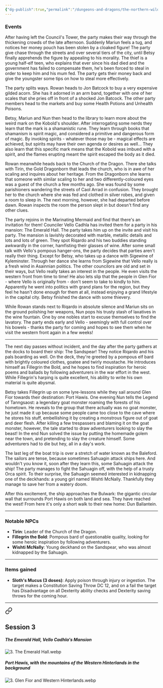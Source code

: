 ```yaml
---
{"dg-publish":true,"permalink":"/dungeons-and-dragons/the-northern-wilds/players/journal/session-3/","tags":["TTRPG/Campaigns/Northern-Wilds","Journal"]}
---
```


### Events
After having left the Council's Tower, the party makes their way through the thickening crowds of the late afternoon. Suddenly Mariun feels a tug, and notices her money pouch has been stolen by a cloaked figure! The party give chase through the streets and over several tiers of the city, until Betsy finally apprehends the figure by appealing to his morality. The thief is a young half-elf teen, who explains that ever since his dad died and the government has failed to compensate them, he's been forced to steal in order to keep him and his mum fed. The party gets their money back and give the youngster some tips on how to steal more effectively.

The party splits ways. Rowan heads to Jon Batcock to buy a very expensive gilded acorn. She has it adorned in an arm band, together with one of her scales that she pries off in front of a shocked Jon Batcock. The other party members head to the markets and buy some Health Potions and Unhealth Poisons.

Betsy, Mariun and Nun then head to the library to learn more about the weird mark on the Kobold's shoulder. After interrogating some nerds they learn that the mark is a shamanistic rune. They learn through books that shamanism is spirit magic, and considered a primitive and dangerous form of magic. By invoking spirits - whatever those may be - magical effects are achieved, but spirits may have their own agenda or desires as well... They also learn that this specific mark means that the Kobold was imbued with a spirit, and the flames erupting meant the spirit escaped the body as it died.

Rowan meanwhile heads back to the Church of the Dragon. There she talks with Tirin, the Gold Dragonborn that leads the church, who is in awe of her scaling and inquires about her heritage. From the Dragonborn she learns that someone with similar scaling to her and two differently-coloured eyes was a guest of the church a few months ago. She was found by some parishioners wandering the streets of Caol Arrad in confusion. They brought her to the church where she was fed and clothed in silver robes, and given a room to sleep in. The next morning, however, she had departed before dawn. Rowan inspects the room the person slept in but doesn't find any other clues.

The party rejoins in the Marinating Mermaid and find that there's an invitation for them! Counciler Vello Cadhla has invited them for a party in his mansion: The Emerald Hall. The party takes him up on the invite and visit his party. The mansion is lavishly decorated with marble, metallic details and lots and lots of green. They spot Riqardo and his two buddies standing awkwardly in the corner, hamfisting their glasses of wine. After some small talk with Vello's pompous hanger-ons, the party decides that parties aren't really their thing. Except for Betsy, who takes up a dance with Sigewine of Kyleminster. Through her dance she learns from Sigewine that Vello really is a fresh wind in Asainnian politics. The other councilors are old and set in their ways, but Vello really takes an interest in the people. He even visits the western front from time to time! He also lets slip that the people in Glen Fior - where Vello is originally from - don't seem to take to kindly to him. Apparently he went into politics with grand plans for the region, but they feel he hasn't done enough for them at all, instead enjoying a grand lifestyle in the capital city. Betsy finished the dance with some thievery.

While Rowan stands next to Riqardo in absolute silence and Mariun sits on the ground polishing her weapons, Nun pops his trusty stash of laxatives in the wine fountain. One by one nobles start to excuse themselves to find the lavatory. The party ends early and Vello - seemingly with full control over his bowels - thanks the party for coming and hopes to see them when he visit the western front again in a few weeks!

---
The next day passes without incident, and the day after the party gathers at the docks to board their ship: The Sandspear! They notice Riqardo and his pals boarding as well. On the deck, they're greeted by a pompous elf bard with brightly coloured clothes, goatee and twirly moustache. He introduces himself as Fillegrin the Bold, and he hopes to find inspiration for heroic poems and ballads by following adventurers in the war effort in the west. While Fillegrin's harping is quite excellent, his ability to write his own material is quite abysmal.

Betsy takes Fillegrin up on some lyre-lessons while they sail around Glen Fior towards their destination: Port Hawis. One evening Nun tells the Legend of Tanngsaost: a legendary goat monster roaming the forests of his hometown. He reveals to the group that there actually was no goat monster, he just made it up because some people came too close to the cave where he stores his stuff, embellishing it by creating a monstrous figure out of goat and deer flesh. After killing a few trespassers and blaming it on the goat monster, however, the tale started to draw adventurers looking to slay the beast! In the end Nun solved the issue by putting the homemade golem near the town, and pretending to slay the creature himself. Some adventurers had to die but hey, all in a day's work.

The last leg of the boat trip is over a stretch of water known as the Baleford. The sailors are tense, because sometimes Sahuagin attack ships here. And wouldn't you know it, soon after they learn this, some Sahuagin attack the ship! The party manages to fight the Sahuagin off, with the help of a trusty Orca spirit. To their surprise, the Sahuagin seemed interested in kidnapping one of the deckhands: a young girl named Wishti McNally. Thankfully they manage to save her from a watery doom.

After this excitement, the ship approaches the Bulwark: the gigantic circular wall that surrounds Port Hawis on both land and sea. They have reached the west! From here it's only a short walk to their new home: Dun Ballantein.

---
### Notable NPCs

- **Tirin**: Leader of the Church of the Dragon.
- **Fillegrin the Bold**: Pompous bard of questionable quality, looking for some heroic inspiration by following adventurers.
- **Wishti McNally**: Young deckhand on the Sandspear, who was almost kidnapped by the Sahuagin.

---
### Items gained
- **Sloth's Mucus (3 doses)**: Apply poison through injury or ingestion. The target makes a Constitution Saving Throw DC 12, and on a fail the target has Disadvantage on all Dexterity ability checks and Dexterity saving throws for the coming hour.

---

<div class="transclusion internal-embed is-loaded"><a class="markdown-embed-link" href="/dungeons-and-dragons/the-northern-wilds/players/reference-material/scenes-and-imagery/#session-3" aria-label="Open link"><svg xmlns="http://www.w3.org/2000/svg" width="24" height="24" viewBox="0 0 24 24" fill="none" stroke="currentColor" stroke-width="2" stroke-linecap="round" stroke-linejoin="round" class="svg-icon lucide-link"><path d="M10 13a5 5 0 0 0 7.54.54l3-3a5 5 0 0 0-7.07-7.07l-1.72 1.71"></path><path d="M14 11a5 5 0 0 0-7.54-.54l-3 3a5 5 0 0 0 7.07 7.07l1.71-1.71"></path></svg></a><div class="markdown-embed">



## Session 3
##### The Emerald Hall, Vello Cadhla's Mansion
![3. The Emerald Hall.webp](/img/user/z_attachments/The%20Northern%20Wilds/Scenes/3.%20The%20Emerald%20Hall.webp)

##### Port Hawis, with the mountains of the Western Hinterlands in the background
![3. Glen Fior and Western Hinterlands.webp](/img/user/z_attachments/The%20Northern%20Wilds/Scenes/3.%20Glen%20Fior%20and%20Western%20Hinterlands.webp)


</div></div>
